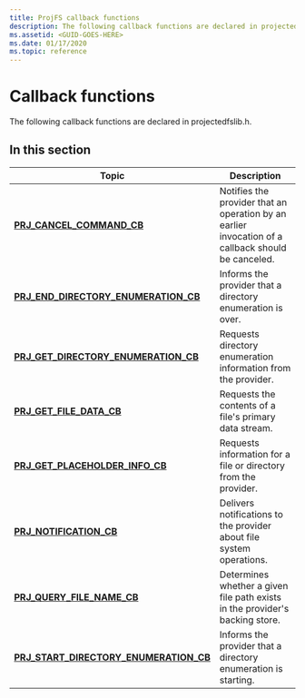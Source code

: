 ```yaml
---
title: ProjFS callback functions
description: The following callback functions are declared in projectedfslib.h.
ms.assetid: <GUID-GOES-HERE>
ms.date: 01/17/2020
ms.topic: reference
---
```


# Callback functions

The following callback functions are declared in projectedfslib.h.

## In this section

| Topic | Description |
|-|-|
| [**PRJ_CANCEL_COMMAND_CB**](/windows/win32/api/projectedfslib/nc-projectedfslib-prj_cancel_command_cb) | Notifies the provider that an operation by an earlier invocation of a callback should be canceled. |
| [**PRJ_END_DIRECTORY_ENUMERATION_CB**](/windows/win32/api/projectedfslib/nc-projectedfslib-prj_end_directory_enumeration_cb) | Informs the provider that a directory enumeration is over. |
| [**PRJ_GET_DIRECTORY_ENUMERATION_CB**](/windows/win32/api/projectedfslib/nc-projectedfslib-prj_get_directory_enumeration_cb) | Requests directory enumeration information from the provider.
| [**PRJ_GET_FILE_DATA_CB**](/windows/win32/api/projectedfslib/nc-projectedfslib-prj_get_file_data_cb) | Requests the contents of a file's primary data stream.
| [**PRJ_GET_PLACEHOLDER_INFO_CB**](/windows/win32/api/projectedfslib/nc-projectedfslib-prj_get_placeholder_info_cb) | Requests information for a file or directory from the provider.
| [**PRJ_NOTIFICATION_CB**](/windows/win32/api/projectedfslib/nc-projectedfslib-prj_notification_cb) | Delivers notifications to the provider about file system operations.
| [**PRJ_QUERY_FILE_NAME_CB**](/windows/win32/api/projectedfslib/nc-projectedfslib-prj_query_file_name_cb) | Determines whether a given file path exists in the provider's backing store.
| [**PRJ_START_DIRECTORY_ENUMERATION_CB**](/windows/win32/api/projectedfslib/nc-projectedfslib-prj_start_directory_enumeration_cb) | Informs the provider that a directory enumeration is starting.
